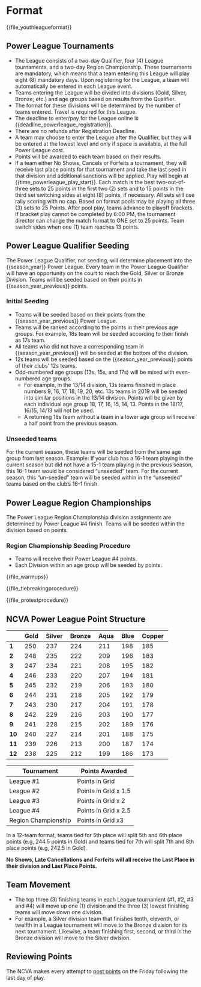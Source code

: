 # Format

{{file_youthleagueformat}}

## Power League Tournaments 
- The League consists of a two-day Qualifier, four (4) League tournaments, and a two-day Region Championship.  These tournaments are mandatory, which means that a team entering this League will play eight (8) mandatory days.  Upon registering for the League, a team will automatically be entered in each League event.
- Teams entering the League will be divided into divisions (Gold, Silver, Bronze, etc.) and age groups based on results from the Qualifier.
- The format for these divisions will be determined by the number of teams entered.  Travel is required for this League.
- The deadline to enter/pay for the League online is {{deadline_powerleague_registration}}.
- There are no refunds after Registration Deadline.
- A team may choose to enter the League after the Qualifier, but they will be entered at the lowest level and only if space is available, at the full Power League cost.
- Points will be awarded to each team based on their results.
- If a team either No Shows, Cancels or Forfeits a tournament, they will receive last place points for that tournament and take the last seed in that division and additional sanctions will be applied.
Play will begin at {{time_powerleague_play_start}}.
Each match is the best two-out-of-three sets to 25 points in the first two (2) sets and to 15 points in the third set switching sides at eight (8) points, if necessary.  All sets will use rally scoring with no cap.  Based on format pools may be playing all three (3) sets to 25 Points.
After pool play, teams advance to playoff brackets. If bracket play cannot be completed by 6:00 PM, the tournament director can change the match format to ONE set to 25 points. Team switch sides when one (1) team reaches 13 points.

## Power League Qualifier Seeding 
The Power League Qualifier, not seeding, will determine placement into the {{season_year}} Power League. Every team in the Power League Qualifier will have an opportunity on the court to reach the Gold, Silver or Bronze Division. Teams will be seeded based on their points in {{season_year_previous}} points.

### Initial Seeding 
- Teams will be seeded based on their points from the {{season_year_previous}} Power League.
- Teams will be ranked according to the points in their previous age groups. For example, 18s team will be seeded according to their finish as 17s team.
- All teams who did not have a corresponding team in {{season_year_previous}} will be seeded at the bottom of the division.
- 12s teams will be seeded based on the {{season_year_previous}} points of their clubs’ 12s teams.
- Odd-numbered age groups (13s, 15s, and 17s) will be mixed with even-numbered age groups.
  + For example, in the 13/14 division, 13s teams finished in place numbers 9, 16, 17, 18, 19, 20, etc. 13s teams in 2019 will be seeded into similar positions in the 13/14 division. Points will be given by each individual age group 18, 17, 16, 15, 14, 13.  Points in the 18/17, 16/15, 14/13 will not be used.
  + A returning 18s team without a team in a lower age group will receive a half point from the previous season.

### Unseeded teams 
For the current season, these teams will be seeded from the same age group from last season.  Example: If your club has a 16-1 team playing in the current season but did not have a 15-1 team playing in the previous season, this 16-1 team would be considered “unseeded” team.  For the current season, this “un-seeded” team will be seeded within in the “unseeded” teams based on the club’s 16-1 finish. 

## Power League Region Championships 
The Power League Region Championship division assignments are determined by Power League #4 finish. Teams will be seeded within the division based on points.

### Region Championship Seeding Procedure 
- Teams will receive their Power League #4 points.
- Each Division within an age group will be seeded by points.

{{file_warmups}}

{{file_tiebreakingprocedure}}

{{file_protestprocedure}}

## NCVA Power League Point Structure
| |Gold |Silver |Bronze |Aqua |Blue |Copper 
|---|---|---|---|---|---|---|
**1** |250 |237 |224 |211 |198 |185 
**2** |248 |235 |222 |209 |196 |183 
**3** |247 |234 |221 |208 |195 |182 
**4** |246 |233 |220 |207 |194 |181 
**5** |245 |232 |219 |206 |193 |180 
**6** |244 |231 |218 |205 |192 |179 
**7** |243 |230 |217 |204 |191 |178 
**8** |242 |229 |216 |203 |190 |177 
**9** |241 |228 |215 |202 |189 |176 
**10** |240 |227 |214 |201 |188 |175 
**11** |239 |226 |213 |200 |187 |174 
**12** |238 |225 |212 |199 |186 |173 


|Tournament|Points Awarded|
| ---| ---|
| League #1 | Points in Grid |
| League #2 | Points in Grid x 1.5 |
| League #3 | Points in Grid x 2 |
| League #4 | Points in Grid x 2.5 |
| Region Championship | Points in Grid x3 |

In a 12-team format, teams tied for 5th place will split 5th and 6th place points (e.g, 244.5 points in Gold) and teams tied for 7th will split 7th and 8th place points (e.g, 242.5 in Gold). 

<div class="--alertcallout --centered">

**No Shows, Late Cancellations and Forfeits will all receive the Last Place in their division and Last Place Points.**  

</div>

## Team Movement 
- The top three (3) finishing teams in each League tournament (#1, #2, #3 and #4) will move up one (1) division and the three (3) lowest finishing teams will move down one division.   
- For example, a Silver division team that finishes tenth, eleventh, or twelfth in a League tournament will move to the Bronze division for its next tournament. Likewise, a team finishing first, second, or third in the Bronze division will move to the Silver division.

## Reviewing Points 
The NCVA makes every attempt to [post points]({{url_powerleague_points}}) on the Friday following the last day of play.
